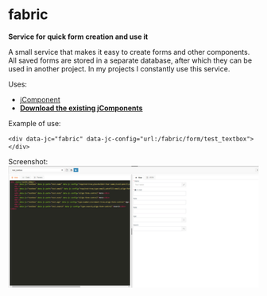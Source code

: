 # fabric
**Service for quick form creation and use it**

A small service that makes it easy to create forms and other components. All saved forms are stored in a separate database, after which they can be used in another project. In my projects I constantly use this service.

Uses:
* [jComponent](https://github.com/totaljs/jComponent) 
* **[Download the existing jComponents](https://componentator.com/)** 

Example of use:
```
<div data-jc="fabric" data-jc-config="url:/fabric/form/test_textbox"></div>
```	

Screenshot:
![mind](./screen_1.jpg)
